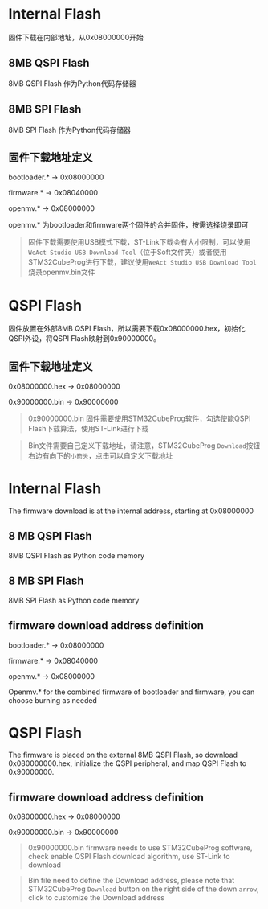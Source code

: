 # Internal Flash
固件下载在内部地址，从0x08000000开始
## 8MB QSPI Flash
8MB QSPI Flash 作为Python代码存储器
## 8MB SPI Flash
8MB SPI Flash 作为Python代码存储器
## 固件下载地址定义
bootloader.*  -> 0x08000000

firmware.*    -> 0x08040000

openmv.*      -> 0x08000000

openmv.* 为bootloader和firmware两个固件的合并固件，按需选择烧录即可

> 固件下载需要使用USB模式下载，ST-Link下载会有大小限制，可以使用`WeAct Studio USB Download Tool`（位于Soft文件夹）或者使用STM32CubeProg进行下载，建议使用`WeAct Studio USB Download Tool`烧录openmv.bin文件

# QSPI Flash
固件放置在外部8MB QSPI Flash，所以需要下载0x08000000.hex，初始化QSPI外设，将QSPI Flash映射到0x90000000。
## 固件下载地址定义
0x08000000.hex -> 0x08000000

0x90000000.bin -> 0x90000000

> 0x90000000.bin 固件需要使用STM32CubeProg软件，勾选使能QSPI Flash下载算法，使用ST-Link进行下载

> Bin文件需要自己定义下载地址，请注意，STM32CubeProg `Download`按钮右边有向下的`小箭头`，点击可以自定义下载地址


# Internal Flash
The firmware download is at the internal address, starting at 0x08000000
## 8 MB QSPI Flash
8MB QSPI Flash as Python code memory
## 8 MB SPI Flash
8MB SPI Flash as Python code memory
## firmware download address definition
bootloader.*  -> 0x08000000

firmware.*    -> 0x08040000

openmv.*      -> 0x08000000

Openmv.* for the combined firmware of bootloader and firmware, you can choose burning as needed

# QSPI Flash
The firmware is placed on the external 8MB QSPI Flash, so download 0x080000000.hex, initialize the QSPI peripheral, and map QSPI Flash to 0x90000000.
## firmware download address definition
0x08000000.hex -> 0x08000000

0x90000000.bin -> 0x90000000

> 0x90000000.bin firmware needs to use STM32CubeProg software, check enable QSPI Flash download algorithm, use ST-Link to download

> Bin file need to define the Download address, please note that STM32CubeProg `Download` button on the right side of the down `arrow`, click to customize the Download address

